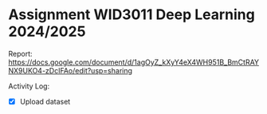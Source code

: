 # Assignment WID3011 Deep Learning 2024/2025

Report: https://docs.google.com/document/d/1agOyZ_kXyY4eX4WH951B_BmCtRAYNX9UKO4-zDcIFAo/edit?usp=sharing

Activity Log:
- [x] Upload dataset
